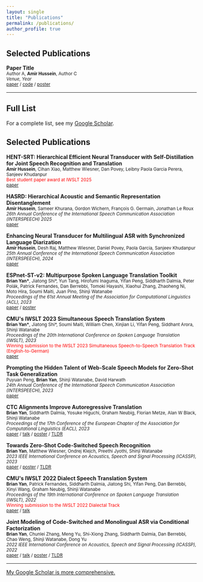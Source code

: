 ```yaml
---
layout: single
title: "Publications"
permalink: /publications/
author_profile: true
---
```


## Selected Publications

<!-- Example item format -->
**Paper Title**  
<sub>Author A, **Amir Hussein**, Author C</sub>  
<sub>*Venue, Year*</sub>  
<sub>[paper](#) / [code](#) / [poster](#)</sub>

---

## Full List
For a complete list, see my [Google Scholar](https://scholar.google.com/citations?user=FPuPHkkAAAAJ&hl=en).


## Selected Publications

**HENT-SRT: Hierarchical Efficient Neural Transducer with Self-Distillation for Joint Speech Recognition and Translation**\
<sub>**Amir Hussein**, Cihan Xiao, Matthew Wiesner, Dan Povey, Leibny Paola Garcia Perera, Sanjeev Khudanpur</sub>\
<sub><span style="color: red;">Best student paper award at IWSLT 2025</span></sub>\
<sub>[paper](https://aclanthology.org/2025.iwslt-1.14/)</sub>

**HASRD: Hierarchical Acoustic and Semantic Representation Disentanglement**\
<sub>**Amir Hussein**, Sameer Khurana, Gordon Wichern, François G. Germain, Jonathan Le Roux</sub>\
<sub>*26th Annual Conference of the International Speech Communication Association (INTERSPEECH) 2025​​​​​​​​​​​​​*</sub>\
<sub>[paper](https://www.isca-archive.org/interspeech_2025/hussein25_interspeech.html)</sub>

**Enhancing Neural Transducer for Multilingual ASR with Synchronized Language Diarization**\
<sub>**Amir Hussein**, Desh Raj, Matthew Wiesner, Daniel Povey, Paola Garcia, Sanjeev Khudanpur</sub>\
<sub>*25th Annual Conference of the International Speech Communication Association (INTERSPEECH), 2024*</sub>\
<sub>[paper](https://www.isca-archive.org/interspeech_2024/hussein24_interspeech.pdf)</sub>

**ESPnet-ST-v2: Multipurpose Spoken Language Translation Toolkit**\
<sub>**Brian Yan\***, Jiatong Shi\*, Yun Tang, Hirofumi Inaguma, Yifan Peng, Siddharth Dalmia, Peter Polák, Patrick Fernandes, Dan Berrebbi, Tomoki Hayashi, Xiaohui Zhang, Zhaoheng Ni, Moto Hira, Soumi Maiti, Juan Pino, Shinji Watanabe</sub>\
<sub>*Proceedings of the 61st Annual Meeting of the Association for Computational Linguistics (ACL), 2023*</sub>\
<sub>[paper](https://arxiv.org/abs/2304.04596) / [poster](https:assets/ACL23_Poster.pdf)</sub>

**CMU's IWSLT 2023 Simultaneous Speech Translation System**\
<sub>**Brian Yan\***, Jiatong Shi\*, Soumi Maiti, William Chen, Xinjian Li, Yifan Peng, Siddhant Arora, Shinji Watanabe</sub>\
<sub>*Proceedings of the 20th International Conference on Spoken Language Translation (IWSLT), 2023*</sub>\
<sub><span style="color: red;">Winning submission to the IWSLT 2023 Simultaneous Speech-to-Speech Translation Track (English-to-German)</span></sub>\
<sub>[paper](https://aclanthology.org/2023.iwslt-1.20/)</sub>

**Prompting the Hidden Talent of Web-Scale Speech Models for Zero-Shot Task Generalization**\
<sub>Puyuan Peng, **Brian Yan**, Shinji Watanabe, David Harwath</sub>\
<sub>*24th Annual Conference of the International Speech Communication Association (INTERSPEECH), 2023*</sub>\
<sub>[paper](https://arxiv.org/abs/2305.11095)</sub>

**CTC Alignments Improve Autoregressive Translation**\
<sub>**Brian Yan**, Siddharth Dalmia, Yosuke Higuchi, Graham Neubig, Florian Metze, Alan W Black, Shinji Watanabe</sub>\
<sub>*Proceedings of the 17th Conference of the European Chapter of the Association for Computational Linguistics (EACL), 2023*</sub>\
<sub>[paper](https://arxiv.org/abs/2210.05200) / [talk](https:assets/EACL_2023_Talk.pdf) / [poster](https:assets/EACL23_Poster.pdf) / [TLDR](https://twitter.com/brianyan918/status/1580309616122290176?s=20&t=kZAycuSKXZ6CuCoDR8nLrA)</sub>

**Towards Zero-Shot Code-Switched Speech Recognition**\
<sub>**Brian Yan**, Matthew Wiesner, Ondrej Klejch, Preethi Jyothi, Shinji Watanabe</sub>\
<sub>*2023 IEEE International Conference on Acoustics, Speech and Signal Processing (ICASSP), 2023*</sub>\
<sub>[paper](https://arxiv.org/abs/2211.01458) / [poster](https:assets/ICASSP23_Poster.pdf) / [TLDR](https://twitter.com/brianyan918/status/1588331136807100416?s=20&t=kZAycuSKXZ6CuCoDR8nLrA)</sub>

**CMU's IWSLT 2022 Dialect Speech Translation System**\
<sub>**Brian Yan**, Patrick Fernandes, Siddharth Dalmia, Jiatong Shi, Yifan Peng, Dan Berrebbi, Xinyi Wang, Graham Neubig, Shinji Watanabe</sub>\
<sub>*Proceedings of the 19th International Conference on Spoken Language Translation (IWSLT), 2022*</sub>\
<sub><span style="color: red;">Winning submission to the IWSLT 2022 Dialectal Track</span></sub>\
<sub>[paper](https://aclanthology.org/2022.iwslt-1.27/) / [talk](https:assets/yan2022cmu.pdf)</sub>

**Joint Modeling of Code-Switched and Monolingual ASR via Conditional Factorization**\
<sub>**Brian Yan**, Chunlei Zhang, Meng Yu, Shi-Xiong Zhang, Siddharth Dalmia, Dan Berrebbi, Chao Weng, Shinji Watanabe, Dong Yu</sub>\
<sub>*2022 IEEE International Conference on Acoustics, Speech and Signal Processing (ICASSP), 2022*</sub>\
<sub>[paper](https://arxiv.org/abs/2111.15016) / [talk](https:assets/yan2022joint.pdf) / [poster](https:assets/CS_ICASSP22_Poster.pdf) / [TLDR](https://twitter.com/brianyan918/status/1466494724144046085?s=20&t=kZAycuSKXZ6CuCoDR8nLrA)</sub>

***

[My Google Scholar is more comprehensive.](cholar.google.com/citations?user=FPuPHkkAAAAJ&hl=en)
